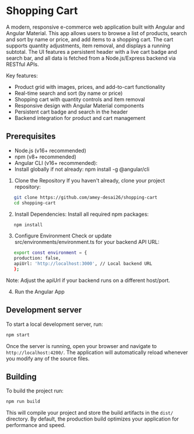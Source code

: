 # Shopping Cart

A modern, responsive e-commerce web application built with Angular and Angular Material. This app allows users to browse a list of products, search and sort by name or price, and add items to a shopping cart. The cart supports quantity adjustments, item removal, and displays a running subtotal. The UI features a persistent header with a live cart badge and search bar, and all data is fetched from a Node.js/Express backend via RESTful APIs.

Key features:

- Product grid with images, prices, and add-to-cart functionality
- Real-time search and sort (by name or price)
- Shopping cart with quantity controls and item removal
- Responsive design with Angular Material components
- Persistent cart badge and search in the header
- Backend integration for product and cart management

## Prerequisites

- Node.js (v16+ recommended)
- npm (v8+ recommended)
- Angular CLI (v16+ recommended):
- Install globally if not already:
  npm install -g @angular/cli

1. Clone the Repository
   If you haven't already, clone your project repository:

```bash
   git clone https://github.com/amey-desai26/shopping-cart
   cd shopping-cart
```

2. Install Dependencies: Install all required npm packages:

```bash
   npm install
```

3. Configure Environment
   Check or update src/environments/environment.ts for your backend API URL:

```bash
   export const environment = {
   production: false,
   apiUrl: 'http://localhost:3000', // Local backend URL
   };
```

Note: Adjust the apiUrl if your backend runs on a different host/port.

4. Run the Angular App

## Development server

To start a local development server, run:

```bash
npm start
```

Once the server is running, open your browser and navigate to `http://localhost:4200/`. The application will automatically reload whenever you modify any of the source files.

## Building

To build the project run:

```bash
npm run build
```

This will compile your project and store the build artifacts in the `dist/` directory. By default, the production build optimizes your application for performance and speed.
